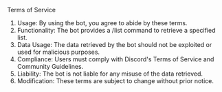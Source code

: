 Terms of Service

1. Usage: By using the bot, you agree to abide by these terms.
2. Functionality: The bot provides a /list command to retrieve a specified list.
3. Data Usage: The data retrieved by the bot should not be exploited or used for malicious purposes.
4. Compliance: Users must comply with Discord's Terms of Service and Community Guidelines.
5. Liability: The bot is not liable for any misuse of the data retrieved.
6. Modification: These terms are subject to change without prior notice.

